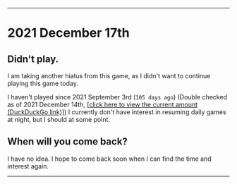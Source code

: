 
***

# 2021 December 17th

## Didn't play.

I am taking another hiatus from this game, as I didn't want to continue playing this game today.

I haven't played since 2021 September 3rd (`105 days ago`) (Double checked as of 2021 December 14th, [[click here to view the current amount (DuckDuckGo link)]](https://duckduckgo.com/?q=Days+since+September+3rd+2021&t=ffab&ia=answer)) I currently don't have interest in resuming daily games at night, but I should at some point.

## When will you come back?

I have no idea. I hope to come back soon when I can find the time and interest again.

***
